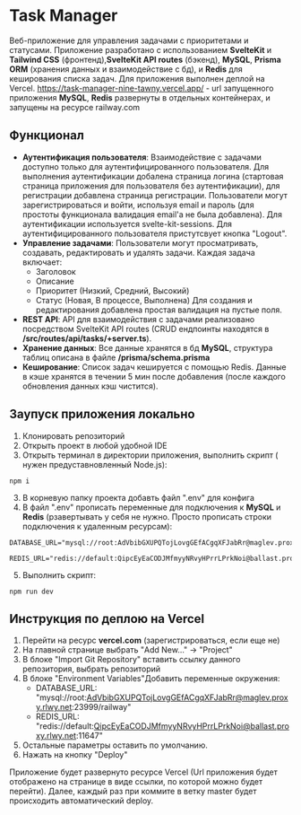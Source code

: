 # Task Manager

Веб-приложение для управления задачами с приоритетами и статусами. Приложение разработано с использованием **SvelteKit** и **Tailwind CSS** (фронтенд),**SvelteKit API routes** (бэкенд), **MySQL**, **Prisma ORM** (хранения данных и взаимодействие с бд), и **Redis** для кеширования списка задач. Для приложения выполнен деплой на Vercel.
https://task-manager-nine-tawny.vercel.app/ - url запущенного приложения
**MySQL**, **Redis** развернуты в отдельных контейнерах, и запущены на ресурсе railway.com

## Функционал
- **Аутентификация пользователя**: Взаимодействие с задачами доступно только для аутентифицированного пользователя. Для выполнения аутентификации добалена страница логина (стартовая страница приложения для пользователя без аутентификации), для регистрации добавлена страница регистрации. Пользователи могут зарегистрироваться и войти, используя email и пароль (для простоты функционала валидация email'а не была добавлена). Для аутентификации используется svelte-kit-sessions. Для аутентифицированного пользователя пристутсвует кнопка "Logout".
- **Управление задачами**: Пользователи могут просматривать, создавать, редактировать и удалять задачи. Каждая задача включает:
  - Заголовок
  - Описание
  - Приоритет (Низкий, Средний, Высокий)
  - Статус (Новая, В процессе, Выполнена)
  Для создания и редактирования добавлена простая валидация на пустые поля.
- **REST API**: API для взаимодействия с задачами реализовано посредством  SvelteKit API routes (CRUD ендпоинты находятся в **/src/routes/api/tasks/+server.ts**).
- **Хранение данных**: Все данные хранятся в бд **MySQL**, структура таблиц описана в файле **/prisma/schema.prisma**
- **Кеширование**: Список задач кешируется с помощью Redis. Данные в кэше хранятся в течении 5 мин после добавления (после каждого обновления данных кэш чистится).

## Заупуск приложения локально
1. Клонировать репозиторий 
2. Открыть проект в любой удобной IDE
3.  Открыть терминал в директории приложения, выполнить скрипт ( нужен предуставновленный Node.js):
```
npm i
``` 
3. В корневую папку проекта добавть файл ".env" для конфига
4. В файл ".env" прописать переменные для подключения к **MySQL** и **Redis** (рзавертывать у себя не нужно. Просто прописать строки подключения к удаленным ресурсам):

```
DATABASE_URL="mysql://root:AdVbibGXUPQTojLovgGEfACgqXFJabRr@maglev.proxy.rlwy.net:23999/railway"

REDIS_URL="redis://default:QipcEyEaCODJMfmyyNRvyHPrrLPrkNoi@ballast.proxy.rlwy.net:11647"
```
5. Выполнить скрипт:
```
npm run dev
```



##  Инструкция по деплою на Vercel
1. Перейти на ресурс **vercel.com** (зарегистрироваться, если еще не)
2. На главной странице выбрать "Add New..." → "Project"
3. В блоке "Import Git Repository" вставить ссылку данного репозитория, выбрать репозиторий
4. В блоке "Environment Variables"Добавить переменные окружения:
    - DATABASE_URL: "mysql://root:AdVbibGXUPQTojLovgGEfACgqXFJabRr@maglev.proxy.rlwy.net:23999/railway"
    - REDIS_URL: "redis://default:QipcEyEaCODJMfmyyNRvyHPrrLPrkNoi@ballast.proxy.rlwy.net:11647"
5. Остальные параметры оставить по умолчанию.
6. Нажать на кнопку "Deploy"

Приложение будет развернуто ресурсе Vercel (Url приложения будет отображено на странице в виде ссылки, по которой можно будет перейти).
Далее, каждый раз при коммите в ветку master будет происходить автоматический deploy.


